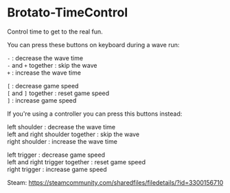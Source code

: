 # Brotato-TimeControl

Control time to get to the real fun.

You can press these buttons on keyboard during a wave run:

`-` : decrease the wave time  
`-` and `+` together : skip the wave  
`+` : increase the wave time  

`[` : decrease game speed  
`[` and `]` together : reset game speed  
`]` : increase game speed  

If you're using a controller you can press this buttons instead:

left shoulder : decrease the wave time  
left and right shoulder together : skip the wave  
right shoulder : increase the wave time  

left trigger : decrease game speed  
left and right trigger together : reset game speed  
right trigger : increase game speed  

Steam: https://steamcommunity.com/sharedfiles/filedetails/?id=3300156710
